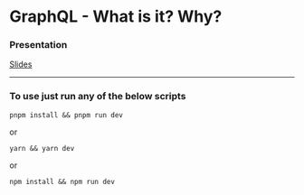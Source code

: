 # GraphQL - What is it? Why?

### Presentation

[Slides](https://slides.com/pablosaez/graphql)

---

### To use just run any of the below scripts

```shell
pnpm install && pnpm run dev
```

or

```shell
yarn && yarn dev
```

or

```shell
npm install && npm run dev
```
